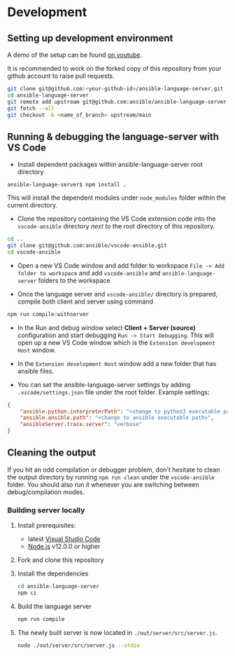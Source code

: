 # Development

## Setting up development environment

A demo of the setup can be found [on youtube](https://youtu.be/LsvWsX7Mbo8).

It is recommended to work on the forked copy of this repository from your
github account to raise pull requests.

```bash
git clone git@github.com:<your-github-id>/ansible-language-server.git
cd ansible-language-server
git remote add upstream git@github.com:ansible/ansible-language-server.git
git fetch --all
git checkout -b <name_of_branch> upstream/main
```

## Running & debugging the language-server with VS Code

* Install dependent packages within ansible-language-server root directory

```console
ansible-language-server$ npm install .
```

This will install the dependent modules under `node_modules` folder within
the current directory.

* Clone the repository containing the VS Code extension code into the
  `vscode-ansible` directory *next to* the root directory of this repository.

```bash
cd ..
git clone git@github.com:ansible/vscode-ansible.git
cd vscode-ansible
```

* Open a new VS Code window and add folder to workspace
  `File -> Add folder to workspace` and add `vscode-ansible` and
  `ansible-language-server` folders to the workspace

* Once the language server and `vscode-ansible/` directory is prepared,
  compile both client and server using command

```bash
npm run compile:withserver
```

* In the Run and debug window select **Client + Server (source)** configuration
  and start debugging `Run -> Start Debugging`. This will open up a new VS Code window
  which is the `Extension development Host` window.

* In the `Extension development Host` window add a new folder that has ansible files.

* You can set the ansible-language-server settings by adding
  `.vscode/settings.json` file under the root folder. Example settings:

```json
{
    "ansible.python.interpreterPath": "<change to python3 executable path>",
    "ansible.ansible.path": "<change to ansible executable path>",
    "ansibleServer.trace.server": "verbose"
}
```

## Cleaning the output

If you hit an odd compilation or debugger problem, don't hesitate to clean the
output directory by running `npm run clean` under the `vscode-ansible` folder.
You should also run it whenever you are switching between debug/compilation
modes.

### Building server locally

1. Install prerequisites:
   * latest [Visual Studio Code](https://code.visualstudio.com/)
   * [Node.js](https://nodejs.org/) v12.0.0 or higher

2. Fork and clone this repository

3. Install the dependencies

   ```bash
   cd ansible-language-server
   npm ci
   ```

4. Build the language server

   ```bash
   npm run compile
   ```

5. The newly built server is now located in `./out/server/src/server.js`.

   ```bash
   node ./out/server/src/server.js --stdio
   ```
